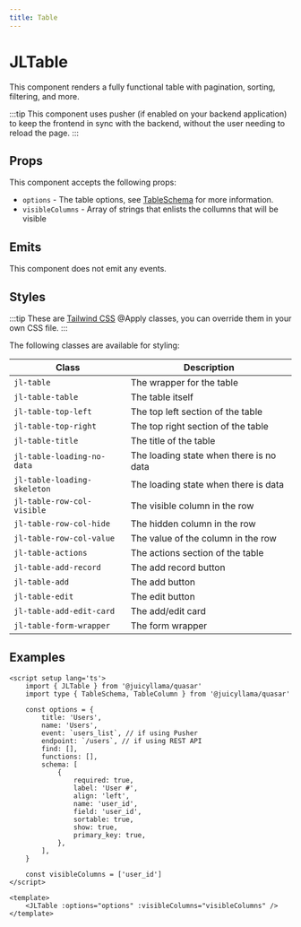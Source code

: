 ```yaml
---
title: Table
---
```


# JLTable

This component renders a fully functional table with pagination, sorting, filtering, and more.

:::tip
This component uses pusher (if enabled on your backend application) to keep the frontend in sync with the backend, without the user needing to reload the page.
:::

## Props

This component accepts the following props:

- `options` - The table options, see [TableSchema](/frontend/quasar/types/table.html) for more information.
- `visibleColumns` - Array of strings that enlists the collumns that will be visible

## Emits

This component does not emit any events.

## Styles

:::tip
These are [Tailwind CSS](https://tailwindcss.com/docs/reusing-styles#extracting-classes-with-apply) @Apply classes, you can override them in your own CSS file.
:::

The following classes are available for styling:

| Class | Description |
--- | ---
| `jl-table` | The wrapper for the table |
| `jl-table-table` | The table itself |
| `jl-table-top-left` | The top left section of the table |
| `jl-table-top-right` | The top right section of the table |
| `jl-table-title` | The title of the table |
| `jl-table-loading-no-data` | The loading state when there is no data |
| `jl-table-loading-skeleton` | The loading state when there is data |
| `jl-table-row-col-visible` | The visible column in the row |
| `jl-table-row-col-hide` | The hidden column in the row |
| `jl-table-row-col-value` | The value of the column in the row |
| `jl-table-actions` | The actions section of the table |
| `jl-table-add-record` | The add record button |
| `jl-table-add` | The add button |
| `jl-table-edit` | The edit button |
| `jl-table-add-edit-card` | The add/edit card |
| `jl-table-form-wrapper` | The form wrapper |


## Examples

```vue
<script setup lang='ts'>
    import { JLTable } from '@juicyllama/quasar'
    import type { TableSchema, TableColumn } from '@juicyllama/quasar'

    const options = {
        title: 'Users',
        name: 'Users',
        event: `users_list`, // if using Pusher
        endpoint: `/users`, // if using REST API
        find: [],
        functions: [],
        schema: [
            {
                required: true,
                label: 'User #',
                align: 'left',
                name: 'user_id',
                field: 'user_id',
                sortable: true,
                show: true,
                primary_key: true,
            },
        ],
    }

    const visibleColumns = ['user_id']
</script>

<template>
    <JLTable :options="options" :visibleColumns="visibleColumns" />
</template>

```
